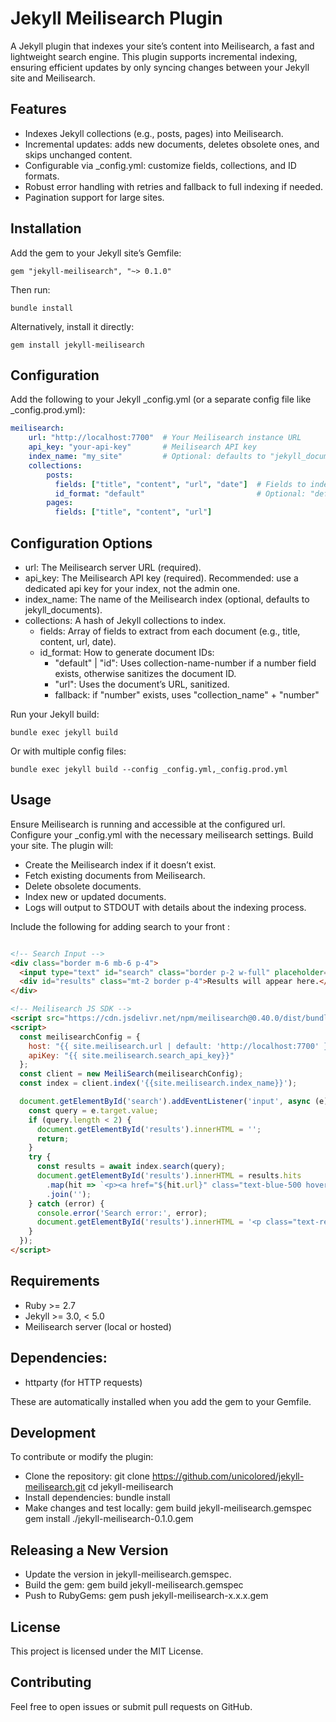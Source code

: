 # Jekyll Meilisearch Plugin
A Jekyll plugin that indexes your site’s content into Meilisearch, a fast and lightweight search engine. This plugin supports incremental indexing, ensuring efficient updates by only syncing changes between your Jekyll site and Meilisearch.

## Features
- Indexes Jekyll collections (e.g., posts, pages) into Meilisearch.
- Incremental updates: adds new documents, deletes obsolete ones, and skips unchanged content.
- Configurable via _config.yml: customize fields, collections, and ID formats.
- Robust error handling with retries and fallback to full indexing if needed.
- Pagination support for large sites.

## Installation
Add the gem to your Jekyll site’s Gemfile:

```shell
gem "jekyll-meilisearch", "~> 0.1.0"
```

Then run:

```shell
bundle install
```

Alternatively, install it directly:

```shell
gem install jekyll-meilisearch
```

## Configuration
Add the following to your Jekyll _config.yml (or a separate config file like _config.prod.yml):

```yaml
meilisearch:
    url: "http://localhost:7700"  # Your Meilisearch instance URL
    api_key: "your-api-key"       # Meilisearch API key
    index_name: "my_site"         # Optional: defaults to "jekyll_documents"
    collections:
        posts:
          fields: ["title", "content", "url", "date"]  # Fields to index
          id_format: "default"                         # Optional: "default" or "path"
        pages:
          fields: ["title", "content", "url"]
```

## Configuration Options
- url: The Meilisearch server URL (required).
- api_key: The Meilisearch API key (required). Recommended: use a dedicated api key for your index, not the admin one.
- index_name: The name of the Meilisearch index (optional, defaults to jekyll_documents).
- collections: A hash of Jekyll collections to index.
  - fields: Array of fields to extract from each document (e.g., title, content, url, date).
  - id_format: How to generate document IDs:
    - "default" | "id": Uses collection-name-number if a number field exists, otherwise sanitizes the document ID.
    - "url": Uses the document’s URL, sanitized.
    - fallback: if "number" exists, uses "collection_name" + "number"

Run your Jekyll build:

```shell
bundle exec jekyll build
```

Or with multiple config files:

```shell
bundle exec jekyll build --config _config.yml,_config.prod.yml
```

## Usage
Ensure Meilisearch is running and accessible at the configured url.
Configure your _config.yml with the necessary meilisearch settings.
Build your site. The plugin will:
- Create the Meilisearch index if it doesn’t exist.
- Fetch existing documents from Meilisearch.
- Delete obsolete documents.
- Index new or updated documents.
- Logs will output to STDOUT with details about the indexing process.

Include the following for adding search to your front :
```html

<!-- Search Input -->
<div class="border m-6 mb-6 p-4">
  <input type="text" id="search" class="border p-2 w-full" placeholder="Rechercher...">
  <div id="results" class="mt-2 border p-4">Results will appear here.</div>
</div>

<!-- Meilisearch JS SDK -->
<script src="https://cdn.jsdelivr.net/npm/meilisearch@0.40.0/dist/bundles/meilisearch.umd.js"></script>
<script>
  const meilisearchConfig = {
    host: "{{ site.meilisearch.url | default: 'http://localhost:7700' }}",
    apiKey: "{{ site.meilisearch.search_api_key}}"
  };
  const client = new MeiliSearch(meilisearchConfig);
  const index = client.index('{{site.meilisearch.index_name}}');

  document.getElementById('search').addEventListener('input', async (e) => {
    const query = e.target.value;
    if (query.length < 2) {
      document.getElementById('results').innerHTML = '';
      return;
    }
    try {
      const results = await index.search(query);
      document.getElementById('results').innerHTML = results.hits
        .map(hit => `<p><a href="${hit.url}" class="text-blue-500 hover:underline">${hit.title}</a></p>`)
        .join('');
    } catch (error) {
      console.error('Search error:', error);
      document.getElementById('results').innerHTML = '<p class="text-red-500">Search failed. Please try again.</p>';
    }
  });
</script>

```

## Requirements
- Ruby >= 2.7  
- Jekyll >= 3.0, < 5.0  
- Meilisearch server (local or hosted)

## Dependencies:
- httparty (for HTTP requests)  

These are automatically installed when you add the gem to your Gemfile.

## Development
To contribute or modify the plugin:

- Clone the repository: git clone https://github.com/unicolored/jekyll-meilisearch.git cd jekyll-meilisearch
- Install dependencies: bundle install
- Make changes and test locally: gem build jekyll-meilisearch.gemspec gem install ./jekyll-meilisearch-0.1.0.gem

## Releasing a New Version
- Update the version in jekyll-meilisearch.gemspec.
- Build the gem: gem build jekyll-meilisearch.gemspec
- Push to RubyGems: gem push jekyll-meilisearch-x.x.x.gem

## License
This project is licensed under the MIT License.

## Contributing
Feel free to open issues or submit pull requests on GitHub.